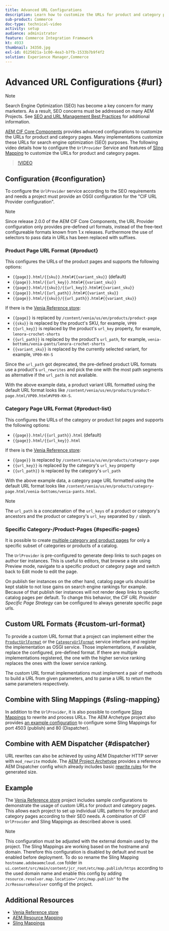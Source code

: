 ```yaml
---
title: Advanced URL Configurations
description: Learn how to customize the URLs for product and category pages. This allows implementations to optimize URLs for search engines and promote discovery.
sub-product: Commerce
doc-type: technical-video
activity: setup
audience: administrator
feature: Commerce Integration Framework
kt: 4933
thumbnail: 34350.jpg
exl-id: 0125021a-1c00-4ea3-b7fb-1533b7b9f4f2
solution: Experience Manager,Commerce
---
```

# Advanced URL Configurations {#url}

>[!NOTE]
>
>Search Engine Optimization (SEO) has become a key concern for many marketers. As a result, SEO concerns must be addressed on many AEM Projects. See [SEO and URL Management Best Practices](https://experienceleague.adobe.com/docs/experience-manager-65/managing/managing-further-reference/seo-and-url-management.html) for additional information.

[AEM CIF Core Components](https://github.com/adobe/aem-core-cif-components) provides advanced configurations to customize the URLs for product and category pages. Many implementations customize these URLs for search engine optimization (SEO) purposes. The following video details how to configure the `UrlProvider` Service and features of [Sling Mapping](https://sling.apache.org/documentation/the-sling-engine/mappings-for-resource-resolution.html) to customize the URLs for product and category pages.

>[!VIDEO](https://video.tv.adobe.com/v/34350/?quality=12)

## Configuration {#configuration}

To configure the `UrlProvider` service according to the SEO requirements and needs a project must provide an OSGI configuration for the "CIF URL Provider configuration". 

>[!NOTE]
>
>Since release 2.0.0 of the AEM CIF Core Components, the URL Provider configuration only provides pre-defined url formats, instead of the free-text configureable formats known from 1.x releases. Furthermore the use of selectors to pass data in URLs has been replaced with suffixes.

### Product Page URL Format {#product}

This configures the URLs of the product pages and supports the following options:

* `{{page}}.html/{{sku}}.html#{{variant_sku}}` (default)
* `{{page}}.html/{{url_key}}.html#{{variant_sku}}`
* `{{page}}.html/{{sku}}/{{url_key}}.html#{{variant_sku}}`
* `{{page}}.html/{{url_path}}.html#{{variant_sku}}`
* `{{page}}.html/{{sku}}/{{url_path}}.html#{{variant_sku}}` 

If there is the [Venia Reference store](https://github.com/adobe/aem-cif-guides-venia):

* `{{page}}` is replaced by `/content/venia/us/en/products/product-page`
* `{{sku}}` is replaced by the product's SKU, for example, `VP09`
* `{{url_key}}` is replaced by the product's `url_key` property, for example, `lenora-crochet-shorts`
* `{{url_path}}` is replaced by the product's `url_path`, for example, `venia-bottoms/venia-pants/lenora-crochet-shorts`
* `{{variant_sku}}` is replaced by the currently selected variant, for example, `VP09-KH-S`

Since the `url_path` got deprecated, the pre-defined product URL formats use a product's `url_rewrites` and pick the one with the most path segments as alternative if the `url_path` is not available.

With the above example data, a product variant URL formatted using the default URL format looks like `/content/venia/us/en/products/product-page.html/VP09.html#VP09-KH-S`.

### Category Page URL Format {#product-list}

This configures the URLs of the category or product list pages and supports the following options:

* `{{page}}.html/{{url_path}}.html` (default)
* `{{page}}.html/{{url_key}}.html`

If there is the [Venia Reference store](https://github.com/adobe/aem-cif-guides-venia):

* `{{page}}` is replaced by `/content/venia/us/en/products/category-page`
* `{{url_key}}` is replaced by the category's `url_key` property
* `{{url_path}}` is replaced by the category's `url_path`

With the above example data, a category page URL formatted using the default URL format looks like `/content/venia/us/en/products/category-page.html/venia-bottoms/venia-pants.html`.

>[!NOTE]
> 
>The `url_path` is a concatenation of the `url_keys` of a product or category's ancestors and the product or category's `url_key` separated by `/` slash.

### Specific Category-/Product-Pages {#specific-pages}

It is possible to create [multiple category and product pages](multi-template-usage.md) for only a specific subset of categories or products of a catalog. 

The `UrlProvider` is pre-configured to generate deep links to such pages on author tier instances. This is useful to editors, that browse a site using Preview mode, navigate to a specific product or category page and switch back to Edit mode to edit the page. 

On publish tier instances on the other hand, catalog page urls should be kept stable to not lose gains on search engine rankings for example. Because of that publish tier instances will not render deep links to specific catalog pages per default. To change this behavior, the _CIF URL Provider Specific Page Strategy_ can be configured to always generate specific page urls. 

## Custom URL Formats {#custom-url-format}

To provide a custom URL format that a project can implement either the [`ProductUrlFormat`](https://javadoc.io/doc/com.adobe.commerce.cif/core-cif-components-core/latest/com/adobe/cq/commerce/core/components/services/urls/ProductUrlFormat.html) or the [`CategoryUrlFormat`](https://javadoc.io/doc/com.adobe.commerce.cif/core-cif-components-core/latest/com/adobe/cq/commerce/core/components/services/urls/CategoryUrlFormat.html) service interface and register the implementation as OSGI service. Those implementations, if available, replace the configured, pre-defined format. If there are multiple implementations registered, the one with the higher service ranking replaces the ones with the lower service ranking.

The custom URL format implementations must implement a pair of methods to build a URL from given parameters, and to parse a URL to return the same parameters respectively. 

## Combine with Sling Mappings {#sling-mapping}

In addition to the `UrlProvider`, it is also possible to configure [Sling Mappings](https://sling.apache.org/documentation/the-sling-engine/mappings-for-resource-resolution.html) to rewrite and process URLs. The AEM Archetype project also provides [an example configuration](https://github.com/adobe/aem-cif-project-archetype/tree/master/src/main/archetype/samplecontent/src/main/content/jcr_root/etc/map.publish) to configure some Sling Mappings for port 4503 (publish) and 80 (Dispatcher).

## Combine with AEM Dispatcher {#dispatcher}

URL rewrites can also be achieved by using AEM Dispatcher HTTP server with `mod_rewrite` module. The [AEM Project Archetype](https://github.com/adobe/aem-project-archetype) provides a reference AEM Dispatcher config which already includes basic [rewrite rules](https://github.com/adobe/aem-project-archetype/tree/master/src/main/archetype/dispatcher.cloud) for the generated size.

## Example

The [Venia Reference store](https://github.com/adobe/aem-cif-guides-venia) project includes sample configurations to demonstrate the usage of custom URLs for product and category pages. This allows each project to set up individual URL patterns for product and category pages according to their SEO needs. A combination of CIF `UrlProvider` and Sling Mappings as described above is used.

>[!NOTE]
>
>This configuration must be adjusted with the external domain used by the project. The Sling Mappings are working based on the hostname and domain. Therefore this configuration is disabled by default and must be enabled before deployment. To do so rename the Sling Mapping `hostname.adobeaemcloud.com` folder in `ui.content/src/main/content/jcr_root/etc/map.publish/https` according to the used domain name and enable this config by adding `resource.resolver.map.location="/etc/map.publish"` to the `JcrResourceResolver` config of the project.

## Additional Resources

* [Venia Reference store](https://github.com/adobe/aem-cif-guides-venia)
* [AEM Resource Mapping](https://experienceleague.adobe.com/docs/experience-manager-65/deploying/configuring/resource-mapping.html)
* [Sling Mappings](https://sling.apache.org/documentation/the-sling-engine/mappings-for-resource-resolution.html)
